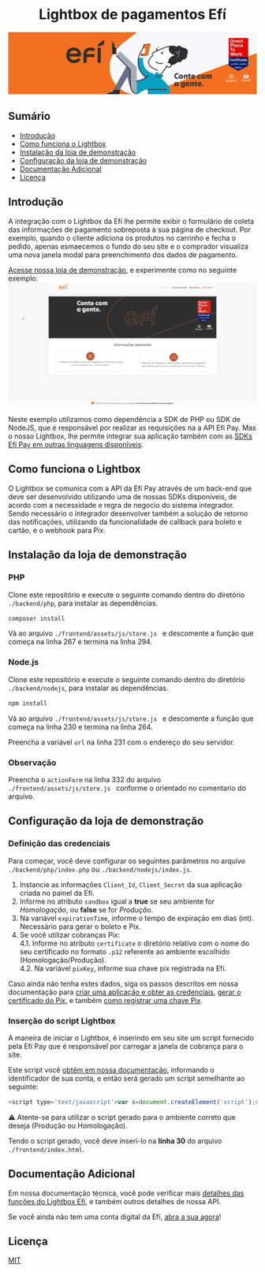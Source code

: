 <h1 align="center">Lightbox de pagamentos Efí</h1>

![Capa GitHub Lightbox Efí](https://github.com/efipay/lightbox-efi/blob/main/frontend/assets/img/0001_menina.jpg)

## Sumário

- [Introdução](#introdução)
- [Como funciona o Lightbox](#como-funciona-o-lightbox)
- [Instalação da loja de demonstração](#instalação-da-loja-de-demonstração)
- [Configuração da loja de demonstração](#configuração-da-loja-de-demonstração)
- [Documentação Adicional](#documentação-adicional)
- [Licença](#licença)


## Introdução

A integração com o Lightbox da Efí lhe permite exibir o formulário de coleta das informações de pagamento sobreposta à sua página de checkout. Por exemplo, quando o cliente adiciona os produtos no carrinho e fecha o pedido, apenas esmaecemos o fundo do seu site e o comprador visualiza uma nova janela modal para preenchimento dos dados de pagamento.

[Acesse nossa loja de demonstração](https://www.lightbox.efipay.com.br), e experimente como no seguinte exemplo:
![Gif lightbox Efí](https://github.com/efipay/lightbox-efi/blob/main/frontend/assets/img/exemplo-lightbox.gif)

Neste exemplo utilizamos como dependência a SDK de PHP ou SDK de NodeJS, que é responsável por realizar as requisições na a API Efí Pay. Mas o nosso Lightbox, lhe permite integrar sua aplicação também com as [SDKs Efí Pay em outras linguagens disponíveis](https://github.com/efipay).


## **Como funciona o Lightbox**
O Lightbox se comunica com a API da Efí Pay através de um back-end que deve ser desenvolvido utilizando uma de nossas SDKs disponíveis, de acordo com a necessidade e regra de negocio do sistema integrador. Sendo necessário o integrador desenvolver também a solução de retorno das notificações, utilizando da funcionalidade de callback para boleto e cartão, e o webhook para Pix.


## **Instalação da loja de demonstração**

### **PHP**
Clone este repositório e execute o seguinte comando dentro do diretório `./backend/php`, para instalar as dependências.
```cmd
composer install
```
Vá ao arquivo `./frontend/assets/js/store.js ` e descomente a função que começa na linha 267 e termina na linha 294.

### **Node.js**
Clone este repositório e execute o seguinte comando dentro do diretório `./backend/nodejs`, para instalar as dependências.
```cmd
npm install
```
Vá ao arquivo `./frontend/assets/js/store.js ` e descomente a função que começa na linha 230 e termina na linha 264.

Preencha a variável `url` na linha 231 com o endereço do seu servidor.

### **Observação**
Preencha o `actionForm` na linha 332 do arquivo `./frontend/assets/js/store.js ` conforme o orientado no comentario do arquivo.


## **Configuração da loja de demonstração**

### **Definição das credenciais**
Para começar, você deve configurar os seguintes parâmetros no arquivo `./backend/php/index.php` ou `./backend/nodejs/index.js`. 
1. Instancie as informações `Client_Id`, `Client_Secret` da sua aplicação criada no painel da Efí.
2. Informe no atributo `sandbox` igual a **true** se seu ambiente for *Homologação*, ou **false** se for *Produção*. 
3. Na variável `expirationTime`, informe o tempo de expiração em dias (int). Necessário para gerar o boleto e Pix.
4. Se você utilizar cobranças Pix:  
  4.1. Informe no atributo `certificate` o diretório relativo com o nome do seu certificado no formato `.p12` referente ao ambiente escolhido (Homologação/Produção).  
  4.2. Na variável `pixKey`, informe sua chave pix registrada na Efí.

Caso ainda não tenha estes dados, siga os passos descritos em nossa documentação para [criar uma aplicação e obter as credenciais](https://dev.efipay.com.br/docs/api-pix/credenciais#obtendo-as-credenciais-da-aplica%C3%A7%C3%A3o), [gerar o certificado do Pix](https://dev.efipay.com.br/docs/api-pix/credenciais#gerando-um-certificado-p12), e também [como registrar uma chave Pix](https://sejaefi.com.br/central-de-ajuda/pix/como-cadastrar-chaves-pix#conteudo).


### **Inserção do script Lightbox**
A maneira de iniciar o Lightbox, é inserindo em seu site um script fornecido pela Efí Pay que é responsável por carregar a janela de cobrança para o site.

Este script você [obtêm em nossa documentação](https://dev.efipay.com.br/docs/exemplos-de-integracoes/checkout-lightbox), informando o identificador de sua conta, e então será gerado um script semelhante ao seguinte:

```js
<script type='text/javascript'>var s=document.createElement('script');s.type='text/javascript';var v=parseInt(Math.random()*1000000);s.src='https://sandbox.gerencianet.com.br/v1/cdn/lightbox/identificador_da_conta/'+v;s.async=false;s.id='identificador_da_conta';if(!document.getElementById('identificador_da_conta')){document.getElementsByTagName('head')[0].appendChild(s);};$gn={validForm:true,processed:false,done:{},ready:function(fn){$gn.done=fn;}};</script>
```

:warning: Atente-se para utilizar o script gerado para o ambiente correto que deseja (Produção ou Homologação).

Tendo o script gerado, você deve inserí-lo na **linha 30** do arquivo `./frontend/index.html`.


## **Documentação Adicional**

Em nossa documentação técnica, você pode verificar mais [detalhes das funções do Lightbox Efí](https://dev.efipay.com.br/docs/exemplos-de-integracoes/lightbox), e também outros detalhes de nossa API.

Se você ainda não tem uma conta digital da Efí, [abra a sua agora](https://app.sejaefi.com.br/)!


## **Licença**
[MIT](LICENSE)
